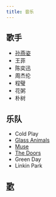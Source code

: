 ```yaml
---
title: 音乐
---
```

## 歌手
* [孙燕姿](./singer/stefanie-sun.md)
* 王菲
* 陈奕迅
* 周杰伦
* 程璧
* 花粥
* 朴树

## 乐队
* Cold Play
* [Glass Animals](./band/glass-animals.md)
* [Muse](./band/muse.md)
* [The Doors](./band/the-doors.md)
* Green Day
* Linkin Park

## [歌](./song/readme.md)